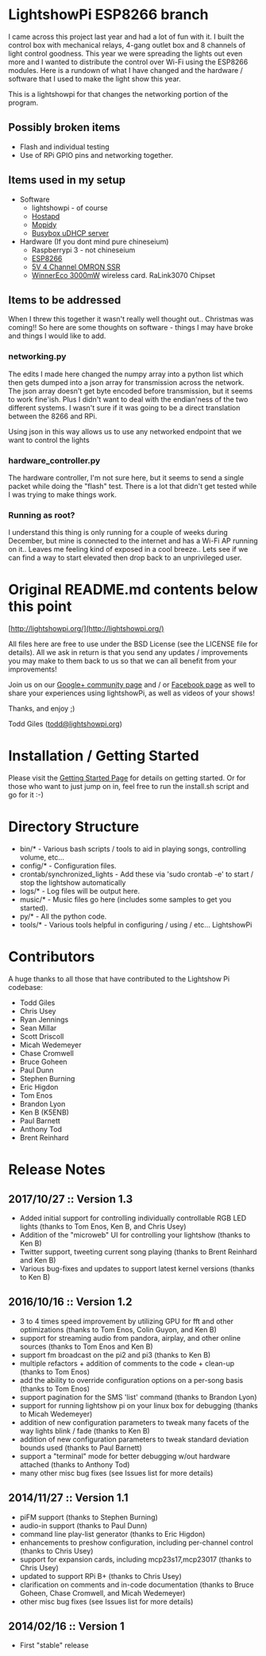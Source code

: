 LightshowPi ESP8266 branch
==========================

I came across this project last year and had a lot of fun with it.  I built the control box with mechanical relays, 4-gang outlet box and 8 channels of light control goodness. This year we were spreading the lights out even more and I wanted to distribute the control over Wi-Fi using the ESP8266 modules.  Here is a rundown of what I have changed and the hardware / software that I used to make the light show this year.

This is a lightshowpi for that changes the networking portion of the program.

## Possibly broken items
* Flash and individual testing
* Use of RPi GPIO pins and networking together.

## Items used in my setup
* Software
	* lightshowpi - of course
	* [Hostapd](https://w1.fi/hostapd/)
	* [Mopidy](https://www.mopidy.com/)
	* [Busybox uDHCP server](https://busybox.net/)
* Hardware (If you dont mind pure chineseium)
	* Raspberrypi 3 - not chineseium
	* [ESP8266](https://www.aliexpress.com/item/ESP8266-ESP12-ESP-12-WeMos-D1-Mini-WIFI-Dev-Kit-Development-Board-NodeMCU-Lua/32653918483.html?spm=a2g0s.9042311.0.0.oLdCSW)
	* [5V 4 Channel OMRON SSR](https://www.aliexpress.com/item/5V-4-Channel-OMRON-SSR-High-Level-Solid-State-Relay-Module-For-250V2A/32803647785.html?spm=a2g0s.9042311.0.0.v7GyvF)
	* [WinnerEco 3000mW](http://a.co/hJGecdp) wireless card. RaLink3070 Chipset

## Items to be addressed
When I threw this together it wasn't really well thought out.. Christmas was coming!!  So here are some thoughts on software - things I may have broke and things I would like to add.

### networking.py

The edits I made here changed the numpy array into a python list which then gets dumped into a json array for transmission across the network.  The json array doesn't get byte encoded before transmission, but it seems to work fine'ish.  Plus I didn't want to deal with the endian'ness of the two different systems. I wasn't sure if it was going to be a direct translation between the 8266 and RPi.

Using json in this way allows us to use any networked endpoint that we want to control the lights

### hardware_controller.py

The hardware controller, I'm not sure here, but it seems to send a single packet while doing the "flash" test.  There is a lot that didn't get tested while I was trying to make things work.

### Running as root?

I understand this thing is only running for a couple of weeks during December, but mine is connected to the internet and has a Wi-Fi AP running on it.. Leaves me feeling kind of exposed in a cool breeze.. Lets see if we can find a way to start elevated then drop back to an unprivileged user.


# Original README.md contents below this point


[http://lightshowpi.org/](http://lightshowpi.org/)

All files here are free to use under the BSD License (see the LICENSE file for details).  All we
ask in return is that you send any updates / improvements you may make to them back to us so 
that we can all benefit from your improvements!

Join us on our [Google+ community page](https://plus.google.com/communities/101789596301454731630) and / or [Facebook page](https://www.facebook.com/lightshowpi) as well to share your experiences using lightshowPi, as well as videos of your shows!

Thanks, and enjoy ;)

Todd Giles ([todd@lightshowpi.org](mailto:todd@lightshowpi.org))

Installation / Getting Started
==============================

Please visit the [Getting Started Page](http://lightshowpi.org/getting-started) for details on getting
started.  Or for those who want to just jump on in, feel free to run the install.sh script and go 
for it :-)

Directory Structure
===================

* bin/* - Various bash scripts / tools to aid in playing songs, controlling volume, etc...
* config/* - Configuration files.
* crontab/synchronized_lights - Add these via 'sudo crontab -e' to start / stop the lightshow automatically
* logs/* - Log files will be output here.
* music/* - Music files go here (includes some samples to get you started).
* py/* - All the python code.
* tools/* - Various tools helpful in configuring / using / etc... LightshowPi

Contributors
============

A huge thanks to all those that have contributed to the Lightshow Pi codebase:

* Todd Giles
* Chris Usey
* Ryan Jennings
* Sean Millar
* Scott Driscoll
* Micah Wedemeyer
* Chase Cromwell
* Bruce Goheen
* Paul Dunn
* Stephen Burning
* Eric Higdon
* Tom Enos
* Brandon Lyon
* Ken B (K5ENB)
* Paul Barnett
* Anthony Tod
* Brent Reinhard

Release Notes
============

2017/10/27 :: Version 1.3
-------------------------------

* Added initial support for controlling individually controllable RGB LED lights (thanks to Tom Enos, Ken B, and Chris Usey)
* Addition of the "microweb" UI for controlling your lightshow (thanks to Ken B)
* Twitter support, tweeting current song playing (thanks to Brent Reinhard and Ken B)
* Various bug-fixes and updates to support latest kernel versions (thanks to Ken B)

2016/10/16 :: Version 1.2
-------------------------------

* 3 to 4 times speed improvement by utilizing GPU for fft and other optimizations (thanks to Tom Enos, Colin Guyon, and Ken B)
* support for streaming audio from pandora, airplay, and other online sources (thanks to Tom Enos and Ken B)
* support fm broadcast on the pi2 and pi3 (thanks to Ken B)
* multiple refactors + addition of comments to the code + clean-up (thanks to Tom Enos)
* add the ability to override configuration options on a per-song basis (thanks to Tom Enos)
* support pagination for the SMS 'list' command (thanks to Brandon Lyon)
* support for running lightshow pi on your linux box for debugging (thanks to Micah Wedemeyer)
* addition of new configuration parameters to tweak many facets of the way lights blink / fade (thanks to Ken B)
* addition of new configuration parameters to tweak standard deviation bounds used (thanks to Paul Barnett)
* support a "terminal" mode for better debugging w/out hardware attached (thanks to Anthony Tod)
* many other misc bug fixes (see Issues list for more details)

2014/11/27 :: Version 1.1
-------------------------------

* piFM support (thanks to Stephen Burning)
* audio-in support (thanks to Paul Dunn)
* command line play-list generator (thanks to Eric Higdon)
* enhancements to preshow configuration, including per-channel control  (thanks to Chris Usey)
* support for expansion cards, including mcp23s17,mcp23017 (thanks to Chris Usey)
* updated to support RPi B+ (thanks to Chris Usey)
* clarification on comments and in-code documentation (thanks to Bruce Goheen, Chase Cromwell, and Micah Wedemeyer)
* other misc bug fixes (see Issues list for more details)

2014/02/16 :: Version 1
-------------------------------

* First "stable" release

